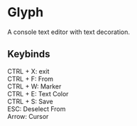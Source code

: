 # Glyph
A console text editor with text decoration.
## Keybinds
CTRL + X: exit \
CTRL + F: From \
CTRL + W: Marker \
CTRL + E: Text Color \
CTRL + S: Save \
ESC: Deselect From \
Arrow: Cursor 